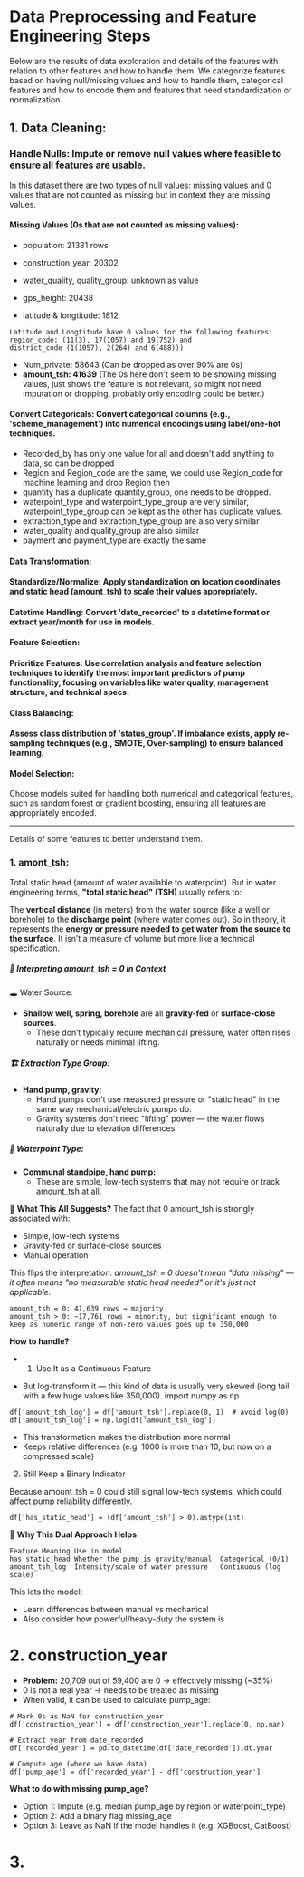 # Data Preprocessing and Feature Engineering Steps

Below are the results of data exploration and details of the features with relation to other features and how to handle them. We categorize features based on having null/missing values and how to handle them, categorical features and how to encode them and features that need standardization or normalization.

## 1. Data Cleaning:

### Handle Nulls: Impute or remove null values where feasible to ensure all features are usable.
In this dataset there are two types of null values: missing values and 0 values that are not counted as missing but in context they are missing values.

#### Missing Values (0s that are not counted as missing values):

 - population: 21381 rows
 - construction_year: 20302
 - water_quality, quality_group: unknown as value
 
 - gps_height: 20438
 - latitude & longtitude: 1812 
```
Latitude and Longtitude have 0 values for the following features:
region_code: (11(3), 17(1057) and 19(752) and
district_code (1(1057), 2(264) and 6(488))) 
```
- Num_private: 58643 (Can be dropped as over 90% are 0s)
- **amount_tsh: 41639** (The 0s here don't seem to be showing missing values, just shows the feature is not relevant, so might not need imputation or dropping, probably only encoding could be better.)

#### Convert Categoricals: Convert categorical columns (e.g., 'scheme_management') into numerical encodings using label/one-hot techniques.
  - Recorded_by has only one value for all and doesn't add anything to data, so can be dropped
  - Region and Region_code are the same, we could use Region_code for machine learning and drop Region then
  - quantity has a duplicate quantity_group, one needs to be dropped.
  - waterpoint_type and waterpoint_type_group are very similar, waterpoint_type_group can be kept as the other has duplicate values.
  - extraction_type and extraction_type_group are also very similar
  - water_quality and quality_group are also similar
  - payment and payment_type are exactly the same


#### Data Transformation:

#### Standardize/Normalize: Apply standardization on location coordinates and static head (amount_tsh) to scale their values appropriately.

#### Datetime Handling: Convert 'date_recorded' to a datetime format or extract year/month for use in models.

#### Feature Selection:

#### Prioritize Features: Use correlation analysis and feature selection techniques to identify the most important predictors of pump functionality, focusing on variables like water quality, management structure, and technical specs.

#### Class Balancing:

#### Assess class distribution of 'status_group'. If imbalance exists, apply re-sampling techniques (e.g., SMOTE, Over-sampling) to ensure balanced learning.

#### Model Selection:

Choose models suited for handling both numerical and categorical features, such as random forest or gradient boosting, ensuring all features are appropriately encoded.

----------------------------------------------------------------
Details of some features to better understand them.
### 1. amont_tsh:
Total static head (amount of water available to waterpoint).
But in water engineering terms, __"total static head" (TSH)__ usually refers to:

The __vertical distance__ (in meters) from the water source (like a well or borehole) to the __discharge point__ (where water comes out).
So in theory, it represents the __energy or pressure needed to get water from the source to the surface__. It isn’t a measure of volume but more like a technical specification.

##### 🧠 Interpreting amount_tsh = 0 in Context
🕳️ Water Source:

- __Shallow well, spring, borehole__ are all __gravity-fed__ or __surface-close sources__.
  - These don’t typically require mechanical pressure, water often rises naturally or needs minimal lifting.

##### 🏗️ Extraction Type Group:

- __Hand pump, gravity:__
  - Hand pumps don't use measured pressure or "static head" in the same way mechanical/electric pumps do.
  - Gravity systems don't need "lifting" power — the water flows naturally due to elevation differences.

##### 🚰 Waterpoint Type:

- __Communal standpipe, hand pump:__
  - These are simple, low-tech systems that may not require or track amount_tsh at all.
    
🧩 __What This All Suggests?__
The fact that 0 amount_tsh is strongly associated with:

- Simple, low-tech systems
- Gravity-fed or surface-close sources
- Manual operation

This flips the interpretation: _amount_tsh = 0 doesn't mean "data missing" — it often means "no measurable static head needed" or it's just not applicable._

```
amount_tsh = 0: 41,639 rows → majority
amount_tsh > 0: ~17,761 rows → minority, but significant enough to keep as numeric range of non-zero values goes up to 350,000
```
__How to handle?__
- 1. Use It as a Continuous Feature

- But log-transform it — this kind of data is usually very skewed (long tail with a few huge values like 350,000).
import numpy as np
```
df['amount_tsh_log'] = df['amount_tsh'].replace(0, 1)  # avoid log(0)
df['amount_tsh_log'] = np.log(df['amount_tsh_log'])
```
- This transformation makes the distribution more normal
- Keeps relative differences (e.g. 1000 is more than 10, but now on a compressed scale)
2. Still Keep a Binary Indicator

Because amount_tsh = 0 could still signal low-tech systems, which could affect pump reliability differently.
```
df['has_static_head'] = (df['amount_tsh'] > 0).astype(int)
```
🎯 __Why This Dual Approach Helps__
```
Feature	Meaning	Use in model
has_static_head	Whether the pump is gravity/manual	Categorical (0/1)
amount_tsh_log	Intensity/scale of water pressure	Continuous (log scale)
```

This lets the model:
- Learn differences between manual vs mechanical
- Also consider how powerful/heavy-duty the system is


# 2. construction_year

- __Problem:__ 20,709 out of 59,400 are 0 → effectively missing (~35%)
- 0 is not a real year → needs to be treated as missing
- When valid, it can be used to calculate pump_age: 
```
# Mark 0s as NaN for construction_year
df['construction_year'] = df['construction_year'].replace(0, np.nan)

# Extract year from date_recorded
df['recorded_year'] = pd.to_datetime(df['date_recorded']).dt.year

# Compute age (where we have data)
df['pump_age'] = df['recorded_year'] - df['construction_year']
```
__What to do with missing pump_age?__

- Option 1: Impute (e.g. median pump_age by region or waterpoint_type)
- Option 2: Add a binary flag missing_age
- Option 3: Leave as NaN if the model handles it (e.g. XGBoost, CatBoost)

# 3. 
